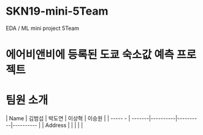 # SKN19-mini-5Team
EDA / ML mini project 5Team

# 에어비앤비에 등록된 도쿄 숙소값 예측 프로젝트

# 팀원 소개
| Name    | 김범섭 |  박도연  |  이상혁  |  이승원   |
| ----- - | -------|----------|----------|---------- |
| Address |        |          |          |          |

